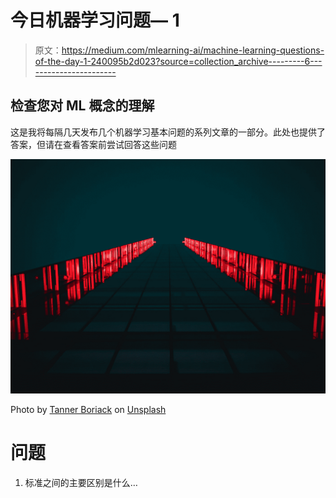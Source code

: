 # 今日机器学习问题— 1

> 原文：<https://medium.com/mlearning-ai/machine-learning-questions-of-the-day-1-240095b2d023?source=collection_archive---------6----------------------->

## 检查您对 ML 概念的理解

这是我将每隔几天发布几个机器学习基本问题的系列文章的一部分。此处也提供了答案，但请在查看答案前尝试回答这些问题

![](img/2b0b55f7b354f12d302d89ee11bddaca.png)

Photo by [Tanner Boriack](https://unsplash.com/@tannerboriack?utm_source=medium&utm_medium=referral) on [Unsplash](https://unsplash.com?utm_source=medium&utm_medium=referral)

# 问题

1.  标准之间的主要区别是什么…
